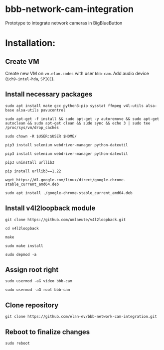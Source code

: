 # bbb-network-cam-integration
Prototype to integrate network cameras in BigBlueButton

# Installation:

## Create VM

Create new VM on `vm.elan.codes` with user `bbb-cam`. Add audio device (`ich9-intel-hda`, `SPICE`).

## Install necessary packages

```
sudo apt install make gcc python3-pip sysstat ffmpeg v4l-utils alsa-base alsa-utils pavucontrol

sudo apt-get -f install && sudo apt-get -y autoremove && sudo apt-get autoclean && sudo apt-get clean && sudo sync && echo 3 | sudo tee /proc/sys/vm/drop_caches

sudo chown -R $USER:$USER $HOME/

pip3 install selenium webdriver-manager python-dateutil

pip3 install selenium webdriver-manager python-dateutil

pip3 uninstall urllib3

pip install urllib3==1.22

wget https://dl.google.com/linux/direct/google-chrome-stable_current_amd64.deb

sudo apt install ./google-chrome-stable_current_amd64.deb
```

## Install v4l2loopback module

```
git clone https://github.com/umlaeute/v4l2loopback.git

cd v4l2loopback

make

sudo make install

sudo depmod -a
```

## Assign root right 

```
sudo usermod -aG video bbb-cam

sudo usermod -aG root bbb-cam
```

## Clone repository

```
git clone https://github.com/elan-ev/bbb-network-cam-integration.git
```

## Reboot to finalize changes

```
sudo reboot
```

